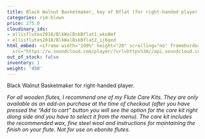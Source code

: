 ```yaml
---
title: Black Walnut Basketmaker, key of Bflat (for right-handed player)
categories: rim-blown
price: 275.0
cloudinary_ids:
- ellisflutes2018/BlkWalBskBflat1_wko8mf
- ellisflutes2018/BlkWalBskBflat2_ij6qxd
html_embed: <iframe width="100%" height="20" scrolling="no" frameborder="no" allow="autoplay"
  src="https://w.soundcloud.com/player/?url=https%3A//api.soundcloud.com/tracks/536548146&color=%23ff5500&inverse=false&auto_play=false&show_user=true"></iframe>
out_of_stock: false
inventory: 1
weight: '450'
---
```


Black Walnut Basketmaker for right-handed player.  

*For all wooden flutes, I recommend one of my Flute Care Kits.  They are only available as an add-on purchase at the time of checkout (after you have pressed the “Add to cart” button you will see the option for the care kit right along side and you have to select it from the menu). The care kit includes the recommended wax, fine steel wool and instructions for maintaining the finish on your flute.  Not for use on ebonite flutes.*